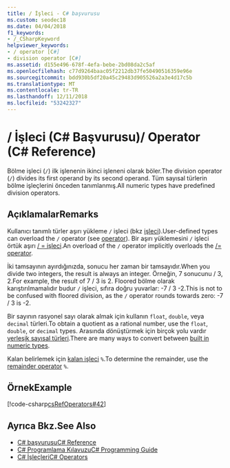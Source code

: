 ```yaml
---
title: / İşleci - C# başvurusu
ms.custom: seodec18
ms.date: 04/04/2018
f1_keywords:
- /_CSharpKeyword
helpviewer_keywords:
- / operator [C#]
- division operator [C#]
ms.assetid: d155e496-678f-4efa-bebe-2bd08da2c5af
ms.openlocfilehash: c77d9264baac05f2212db37fe50490516359e96e
ms.sourcegitcommit: bdd930b5df20a45c29483d905526a2a3e4d17c5b
ms.translationtype: MT
ms.contentlocale: tr-TR
ms.lasthandoff: 12/11/2018
ms.locfileid: "53242327"
---
```

# <a name="-operator-c-reference"></a><span data-ttu-id="92ffc-102">/ İşleci (C# Başvurusu)</span><span class="sxs-lookup"><span data-stu-id="92ffc-102">/ Operator (C# Reference)</span></span>
<span data-ttu-id="92ffc-103">Bölme işleci (`/`) ilk işlenenin ikinci işleneni olarak böler.</span><span class="sxs-lookup"><span data-stu-id="92ffc-103">The division operator (`/`) divides its first operand by its second operand.</span></span> <span data-ttu-id="92ffc-104">Tüm sayısal türlerin bölme işleçlerini önceden tanımlanmış.</span><span class="sxs-lookup"><span data-stu-id="92ffc-104">All numeric types have predefined division operators.</span></span>
  
## <a name="remarks"></a><span data-ttu-id="92ffc-105">Açıklamalar</span><span class="sxs-lookup"><span data-stu-id="92ffc-105">Remarks</span></span>  
 <span data-ttu-id="92ffc-106">Kullanıcı tanımlı türler aşırı yükleme `/` işleci (bkz [işleci](../../../csharp/language-reference/keywords/operator.md)).</span><span class="sxs-lookup"><span data-stu-id="92ffc-106">User-defined types can overload the `/` operator (see [operator](../../../csharp/language-reference/keywords/operator.md)).</span></span> <span data-ttu-id="92ffc-107">Bir aşırı yüklemesini `/` işleci örtük aşırı [/ = işleci](division-assignment-operator.md).</span><span class="sxs-lookup"><span data-stu-id="92ffc-107">An overload of the `/` operator implicitly overloads the [/= operator](division-assignment-operator.md).</span></span>  
  
 <span data-ttu-id="92ffc-108">İki tamsayının ayırdığınızda, sonucu her zaman bir tamsayıdır.</span><span class="sxs-lookup"><span data-stu-id="92ffc-108">When you divide two integers, the result is always an integer.</span></span> <span data-ttu-id="92ffc-109">Örneğin, 7 sonucunu / 3, 2.</span><span class="sxs-lookup"><span data-stu-id="92ffc-109">For example, the result of 7 / 3 is 2.</span></span> <span data-ttu-id="92ffc-110">Floored bölme olarak karıştırılmamalıdır budur `/` işleci, sıfıra doğru yuvarlar: -7 / 3 -2.</span><span class="sxs-lookup"><span data-stu-id="92ffc-110">This is not to be confused with floored division, as the `/` operator rounds towards zero: -7 / 3 is -2.</span></span>  
  
 <span data-ttu-id="92ffc-111">Bir sayının rasyonel sayı olarak almak için kullanın `float`, `double`, veya `decimal` türleri.</span><span class="sxs-lookup"><span data-stu-id="92ffc-111">To obtain a quotient as a rational number, use the `float`, `double`, or `decimal` types.</span></span> <span data-ttu-id="92ffc-112">Arasında dönüştürmek için birçok yolu vardır [yerleşik sayısal türleri](../../../csharp/language-reference/keywords/reference-tables-for-types.md).</span><span class="sxs-lookup"><span data-stu-id="92ffc-112">There are many ways to convert between [built in numeric types](../../../csharp/language-reference/keywords/reference-tables-for-types.md).</span></span>  
  
 <span data-ttu-id="92ffc-113">Kalan belirlemek için [kalan işleci](../../../csharp/language-reference/operators/remainder-operator.md) `%`.</span><span class="sxs-lookup"><span data-stu-id="92ffc-113">To determine the remainder, use the [remainder operator](../../../csharp/language-reference/operators/remainder-operator.md) `%`.</span></span>  
  
## <a name="example"></a><span data-ttu-id="92ffc-114">Örnek</span><span class="sxs-lookup"><span data-stu-id="92ffc-114">Example</span></span>  
 [!code-csharp[csRefOperators#42](../../../csharp/language-reference/operators/codesnippet/CSharp/division-operator_1.cs)]  
  
## <a name="see-also"></a><span data-ttu-id="92ffc-115">Ayrıca Bkz.</span><span class="sxs-lookup"><span data-stu-id="92ffc-115">See Also</span></span>

- [<span data-ttu-id="92ffc-116">C# başvurusu</span><span class="sxs-lookup"><span data-stu-id="92ffc-116">C# Reference</span></span>](../../../csharp/language-reference/index.md)  
- [<span data-ttu-id="92ffc-117">C# Programlama Kılavuzu</span><span class="sxs-lookup"><span data-stu-id="92ffc-117">C# Programming Guide</span></span>](../../../csharp/programming-guide/index.md)  
- [<span data-ttu-id="92ffc-118">C# İşleçleri</span><span class="sxs-lookup"><span data-stu-id="92ffc-118">C# Operators</span></span>](../../../csharp/language-reference/operators/index.md)

